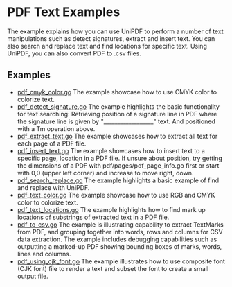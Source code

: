 # PDF Text Examples

The example explains how you can use UniPDF to perform a number of text manipulations such as detect signatures, extract and insert text. You can also search and replace text and find locations for specific text. Using UniPDF, you can also convert PDF to .csv files.

## Examples

- [pdf_cmyk_color.go](pdf_cmyk_color.go) The example showcase how to use CMYK color to colorize text.
- [pdf_detect_signature.go](pdf_detect_signature.go) The example highlights the basic functionality for text searching: Retrieving position of a signature line in PDF where the signature line is given by "__________________" text. And positioned with a Tm operation above.
- [pdf_extract_text.go](pdf_extract_text.go) The example showcases how to extract all text for each page of a PDF file.
- [pdf_insert_text.go](pdf_insert_text.go) The example showcases how to insert text to a specific page, location in a PDF file. If unsure about position, try getting the dimensions of a PDF with pdf/pages/pdf_page_info.go first or start with 0,0 (upper left corner) and increase to move right, down.
- [pdf_search_replace.go](pdf_search_replace.go) The example highlights a basic example of find and replace with UniPDF.
- [pdf_text_color.go](pdf_text_color.go) The example showcase how to use RGB and CMYK color to colorize text.
- [pdf_text_locations.go](pdf_text_locations.go) The example highlights how to find mark up locations of substrings of extracted text in a PDF file.
- [pdf_to_csv.go](pdf_to_csv.go) The example is illustrating capability to extract TextMarks from PDF, and grouping together into words, rows and columns for CSV data extraction. The example includes debugging capabilities such as outputting a marked-up PDF showing bounding boxes of marks, words, lines and columns.
- [pdf_using_cjk_font.go](pdf_using_cjk_font.go) The example illustrates how to use composite font (CJK font) file to render a text and subset the font to create a small output file.